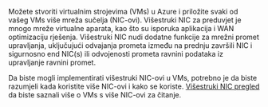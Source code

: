 Možete stvoriti virtualnim strojevima (VMs) u Azure i priložite svaki od vašeg VMs više mreža sučelja (NIC-ovi). Višestruki NIC za preduvjet je mnogo mreže virtualne aparata, kao što su isporuka aplikacija i WAN optimizaciju rješenja. Višestruki NIC nudi dodatne funkcije za mrežni promet upravljanja, uključujući odvajanja prometa između na prednju završili NIC i sigurnosno end NIC(s) ili odvojenosti prometa ravnini podataka iz upravljanje ravnini promet.

Da biste mogli implementirati višestruki NIC-ovi u VMs, potrebno je da biste razumjeli kada koristite više NIC-ovi i kako se koriste. [Višestruki NIC pregled](../articles/virtual-network/virtual-networks-multiple-nics.md) da biste saznali više o VMs s više NIC-ovi za čitanje.
